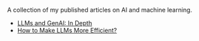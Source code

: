 A collection of my published articles on AI and machine learning.

- [LLMs and GenAI: In Depth](articles)
- [How to Make LLMs More Efficient?](articles/llms-efficiency.md)
